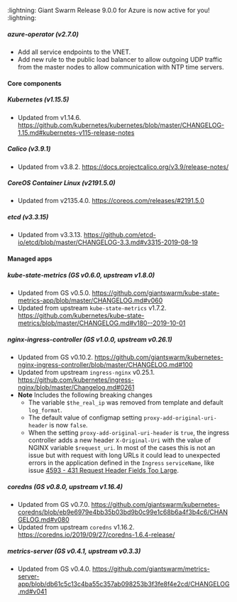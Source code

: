 :lightning: Giant Swarm Release 9.0.0 for Azure is now active for you! :lightning:
##### azure-operator (v2.7.0)
- Add all service endpoints to the VNET.
- Add new rule to the public load balancer to allow outgoing UDP traffic from the master nodes to allow communication with NTP time servers.
#### Core components
##### Kubernetes (v1.15.5)
- Updated from v1.14.6. https://github.com/kubernetes/kubernetes/blob/master/CHANGELOG-1.15.md#kubernetes-v115-release-notes
##### Calico (v3.9.1)
- Updated from v3.8.2. https://docs.projectcalico.org/v3.9/release-notes/
##### CoreOS Container Linux (v2191.5.0)
- Updated from v2135.4.0. https://coreos.com/releases/#2191.5.0
##### etcd (v3.3.15)
- Updated from v3.3.13. https://github.com/etcd-io/etcd/blob/master/CHANGELOG-3.3.md#v3315-2019-08-19
#### Managed apps
##### kube-state-metrics (GS v0.6.0, upstream v1.8.0)
- Updated from GS v0.5.0. https://github.com/giantswarm/kube-state-metrics-app/blob/master/CHANGELOG.md#v060
- Updated from upstream `kube-state-metrics` v1.7.2. https://github.com/kubernetes/kube-state-metrics/blob/master/CHANGELOG.md#v180--2019-10-01
##### nginx-ingress-controller (GS v1.0.0, upstream v0.26.1)
- Updated from GS v0.10.2. https://github.com/giantswarm/kubernetes-nginx-ingress-controller/blob/master/CHANGELOG.md#100
- Updated from upstream `ingress-nginx` v0.25.1. https://github.com/kubernetes/ingress-nginx/blob/master/Changelog.md#0261
- **Note** Includes the following breaking changes
  - The variable `$the_real_ip` was removed from template and default `log_format`.
  - The default value of configmap setting `proxy-add-original-uri-header` is now `false`.
  - When the setting `proxy-add-original-uri-header` is `true`, the ingress controller adds a new header `X-Original-Uri` with the value of NGINX variable `$request_uri`. In most of the cases this is not an issue but with request with long URLs it could lead to unexpected errors in the application defined in the `Ingress` `serviceName`, like issue [4593 - 431 Request Header Fields Too Large](https://github.com/kubernetes/ingress-nginx/issues/4593).
##### coredns (GS v0.8.0, upstream v1.16.4)
- Updated from GS v0.7.0. https://github.com/giantswarm/kubernetes-coredns/blob/eb9e6979e4bb35b03bd9b0c99e1c68b6a4f3b4c6/CHANGELOG.md#v080
- Updated from upstream `coredns` v1.16.2. https://coredns.io/2019/09/27/coredns-1.6.4-release/
##### metrics-server (GS v0.4.1, upstream v0.3.3)
- Updated from GS v0.4.0. https://github.com/giantswarm/metrics-server-app/blob/db61c5c13c4ba55c357ab098253b3f3fe8f4e2cd/CHANGELOG.md#v041

